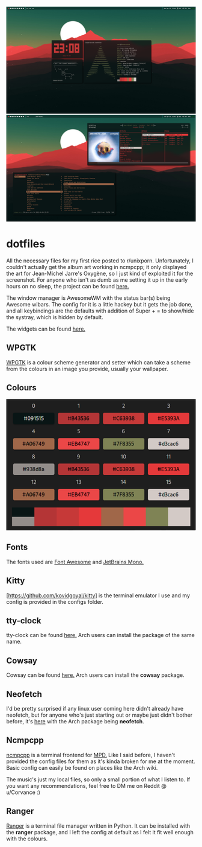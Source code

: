 ![Screenshot 1](https://raw.githubusercontent.com/Corvance/dotfiles/main/1617664105.png "Screenshot 1")
![Screenshot 1](https://raw.githubusercontent.com/Corvance/dotfiles/main/1617707099.png "Screenshot 2")


# dotfiles

All the necessary files for my first rice posted to r/unixporn.
Unfortunately, I couldn't actually get the album art working in ncmpcpp; it only displayed the art for Jean-Michel Jarre's Oxygène, so I just kind of exploited it for the screenshot. 
For anyone who isn't as dumb as me setting it up in the early hours on no sleep, the project can be found [here.](https://github.com/alnj/ncmpcpp-ueberzug)

The window manager is AwesomeWM with the status bar(s) being Awesome wibars. The config for it is a little hackey but it gets the job done, and all keybindings are the defaults with addition of Super + = to show/hide the systray, which is hidden by default.

The widgets can be found [here.](https://github.com/streetturtle/awesome-wm-widgets)

## WPGTK

[WPGTK](https://github.com/deviantfero/wpgtk) is a colour scheme generator and setter which can take a scheme from the colours in an image you provide, usually your wallpaper.

## Colours

![Colours](https://raw.githubusercontent.com/Corvance/dotfiles/main/1617711124.png "The hex values for the colour scheme set in WPGTK.")

## Fonts

The fonts used are [Font Awesome](https://fontawesome.com/) and [JetBrains Mono.](https://www.jetbrains.com/lp/mono/)

## Kitty

[https://github.com/kovidgoyal/kitty] is the terminal emulator I use and my config is provided in the configs folder.

## tty-clock

tty-clock can be found [here.](https://github.com/xorg62/tty-clock) Arch users can install the package of the same name.

## Cowsay

Cowsay can be found [here.](https://github.com/tnalpgge/rank-amateur-cowsay) Arch users can install the **cowsay** package.

## Neofetch

I'd be pretty surprised if any linux user coming here didn't already have neofetch, but for anyone who's just starting out or maybe just didn't bother before, it's [here](https://github.com/dylanaraps/neofetch) with the Arch package being **neofetch**.

## Ncmpcpp

[ncmpcpp](https://github.com/ncmpcpp/ncmpcpp) is a terminal frontend for [MPD.](https://github.com/MusicPlayerDaemon/MPD) Like I said before, I haven't provided the config files for them as it's kinda broken for me at the moment. Basic config can easily be found on places like the Arch wiki.

The music's just my local files, so only a small portion of what I listen to. If you want any recommendations, feel free to DM me on Reddit @ u/Corvance :)

## Ranger

[Ranger](https://github.com/ranger/ranger) is a terminal file manager written in Python. It can be installed with the **ranger** package, and I left the config at default as I felt it fit well enough with the colours.
